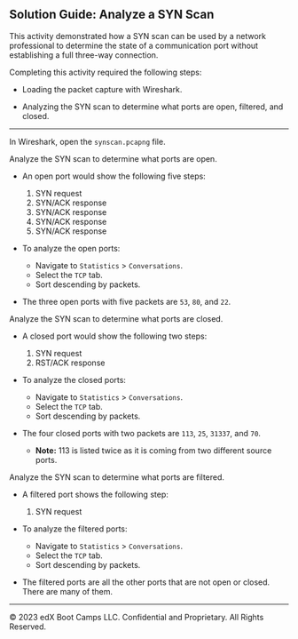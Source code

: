 ## Solution Guide: Analyze a SYN Scan

This activity demonstrated how a SYN scan can be used by a network professional to determine the state of a communication port without establishing a full three-way connection.  

Completing this activity required the following steps:

   - Loading the packet capture with Wireshark.
   
   - Analyzing the SYN scan to determine what ports are open, filtered, and closed. 
	
---

In Wireshark, open the `synscan.pcapng` file.

Analyze the SYN scan to determine what ports are open.

- An open port would show the following five steps:
   1. SYN request
   2. SYN/ACK response
   3. SYN/ACK response
   4. SYN/ACK response
   5. SYN/ACK response
	
- To analyze the open ports:

   - Navigate to `Statistics` > `Conversations`.
   - Select the `TCP` tab.
   - Sort descending by packets.

- The three open ports with five packets are `53`, `80`, and `22`.

 
Analyze the SYN scan to determine what ports are closed.


- A closed port would show the following two steps:
	
   1. SYN request
   2.  RST/ACK response
      
- To analyze the closed ports:

   - Navigate to `Statistics` > `Conversations`. 
   - Select the `TCP` tab.
   - Sort descending by packets. 

- The four closed ports with two packets are  `113`, `25`, `31337`, and `70`.
  - **Note:** 113 is listed twice as it is coming from two different source ports.


Analyze the SYN scan to determine what ports are filtered. 


- A filtered port shows the following step:
	
   1. SYN request
	
- To analyze the filtered ports:

   - Navigate to `Statistics` > `Conversations`. 
   - Select the `TCP` tab.
   - Sort descending by packets. 

- The filtered ports are all the other ports that are not open or closed. There are many of them.

---
&copy; 2023 edX Boot Camps LLC. Confidential and Proprietary. All Rights Reserved.



